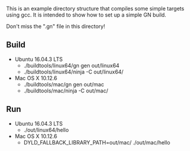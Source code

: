 This is an example directory structure that compiles some simple targets using
gcc. It is intended to show how to set up a simple GN build.

Don't miss the ".gn" file in this directory!

## Build
 * Ubuntu 16.04.3 LTS
   * ./buildtools/linux64/gn gen out/linux64
   * ./buildtools/linux64/ninja -C out/linux64/
 * Mac OS X 10.12.6
   * ./buildtools/mac/gn gen out/mac
   * ./buildtools/mac/ninja -C out/mac/

## Run
 * Ubuntu 16.04.3 LTS
   * ./out/linux64/hello
 * Mac OS X 10.12.6
   * DYLD_FALLBACK_LIBRARY_PATH=out/mac/ ./out/mac/hello
